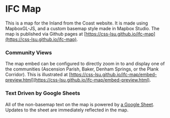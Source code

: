 # IFC Map
This is a map for the Inland from the Coast website. It is made using MapboxGL-JS,
and a custom basemap style made in Mapbox Studio. The map is published via Github
pages at [https://css-lsu.github.io/ifc-map](https://css-lsu.github.io/ifc-map).

### Community Views
The map embed can be configured to directly zoom in to and display one of the
communities (Ascension Parish, Baker, Denham Springs, or the Plank Corridor).
This is illustrated at [https://css-lsu.github.io/ifc-map/embed-preview.html](https://css-lsu.github.io/ifc-map/embed-preview.html).

### Text Driven by Google Sheets
All of the non-basemap text on the map is powered by [a Google Sheet](https://docs.google.com/spreadsheets/d/1wBNtw2eDsF3x-Ap5CE2b3CLdtHHjH4u0q24oC-g2-Bw/edit#gid=1058899836).
Updates to the sheet are immediately reflected in the map.
